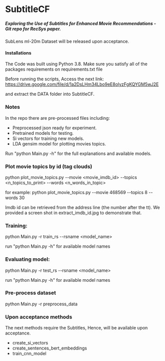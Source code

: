 # SubtitleCF
##### Exploring the Use of Subtitles for Enhanced Movie Recommendations - Git repo for RecSys paper.

SubLens ml-20m Dataset will be released upon acceptance.
 

#### Installations
The Code was built using Python 3.8.
Make sure you satisfy all of the packages requirements on requirements.txt file 

Before running the scripts, Access the next link:
https://drive.google.com/file/d/1a2DsLHm34Lbo9eE8olyzFgKQYGM5wJ2E
 
 and extract the DATA folder into SubtitleCF.

### Notes
In the repo there are pre-processed files including:

- Preprocessed json ready for experiment.
- Pretrained models for testing.
- Si vectors for training new models.
- LDA gensim model for plotting movies topics.

Run "python Main.py -h" for the full explanations and available models.


### Plot movie topics by id (tag clouds)
python plot_movie_topics.py --movie <movie_imdb_id> --topics <n_topics_to_print> --words <n_words_in_topic>

for example: python plot_movie_topics.py --movie 468569 --topics 8 --words 30 

Imdb id can be retrieved from the address line (the number after the tt). 
We provided a screen shot in extract_imdb_id.jpg to demonstrate that.

### Training:
python Main.py -r train_rs --rsname <model_name> 

run "python Main.py -h" for available model names

### Evaluating model:
python Main.py -r test_rs --rsname <model_name>

run "python Main.py -h" for available model names

### Pre-process dataset
python Main.py -r preprocess_data

### Upon acceptance methods
The next methods require the Subtitles, Hence, will be available upon acceptance.

- create_si_vectors
- create_sentences_bert_embeddings
- train_cnn_model

